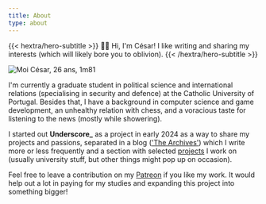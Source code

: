 ```yaml
---
title: About
type: about
---
```


<div class="mb-12">
{{< hextra/hero-subtitle >}}
  👋🏻 Hi, I'm César! I like writing and sharing my interests (which will likely bore you to oblivion).
{{< /hextra/hero-subtitle >}}
</div>

![](/images/avatar.jpg "Moi César, 26 ans, 1m81")

I'm currently a graduate student in political science and international relations (specialising in security and defence) at the Catholic University of Portugal. Besides that, I have a background in computer science and game development, an unhealthy relation with chess, and a voracious taste for listening to the news (mostly while showering).

I started out **Underscore_** as a project in early 2024 as a way to share my projects and passions, separated in a blog (['The Archives'](/archives/)) which I write more or less frequently and a section with selected [projects](/projects/) I work on (usually university stuff, but other things might pop up on occasion).

Feel free to leave a contribution on my [Patreon](https://patreon.com/underscore_cc) if you like my work. It would help out a lot in paying for my studies and expanding this project into something bigger!